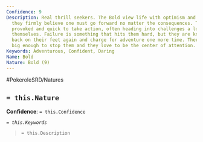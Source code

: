 ```yaml
---
Confidence: 9
Description: Real thrill seekers. The Bold view life with optimism and excitement,
  they firmly believe one must go forward no matter the consequences. They are easily
  provoked and quick to take action, often heading into challenges a lot bigger than
  themselves. Failure is something that hits them hard, but they are known for getting
  back on their feet again and charge for adventure one more time. There's no mountain
  big enough to stop them and they love to be the center of attention.
Keywords: Adventurous, Confident, Daring
Name: Bold
Nature: Bold (9)
---
```


#PokeroleSRD/Natures

## `= this.Nature`

**Confidence**: `= this.Confidence`

*`= this.Keywords`*

> `= this.Description`